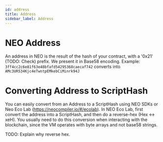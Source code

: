 ```yaml
---
id: address
title: Address
sidebar_label: Address
---
```



# NEO Address
An address in NEO is the result of the hash of your contract, with a '0x21' (TODO: Check) prefix.
We present it in Base58 encoding. Example:
`3ff4cc2c6e81f63e48bfafd54295368caecaf742` converts into `AMc3UR534Kjc4eTwntpEMkebCiMinrk94J`

# Converting Address to ScriptHash
You can easily convert from an Address to a ScriptHash using NEO SDKs or Neo Eco Lab (https://neocompiler.io/#/ecolab).
In NEO Eco Lab, first convert the address into a ScriptHash, and then do a reverse-hex (Hex <-> xeH).
You usually need to do this conversion when interacting with the blockchain, since the VM operates with byte arrays and not base58 strings.

TODO: Explain why reverse hex.
